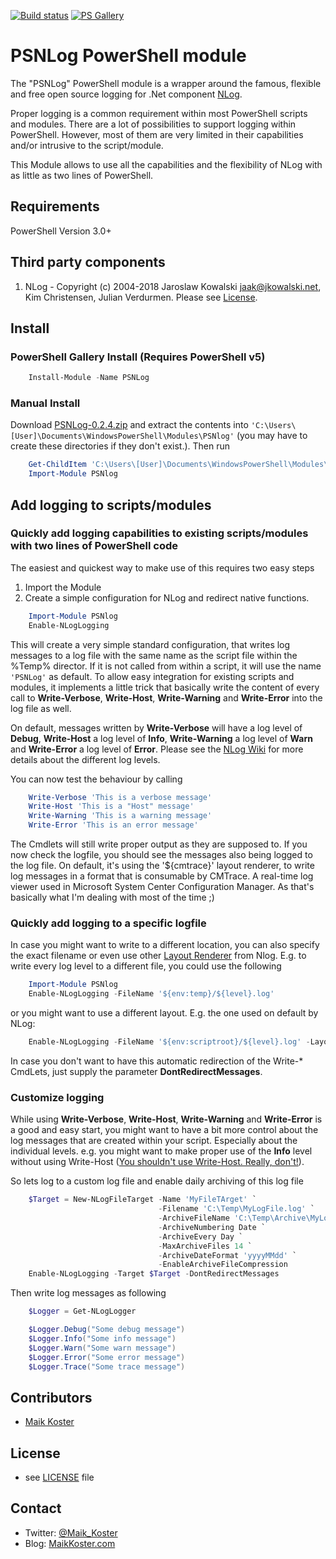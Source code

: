 ﻿[![Build status](https://ci.appveyor.com/api/projects/status/rrb6quib6y72qjcg/branch/master?svg=true)](https://ci.appveyor.com/project/MKoster/PSNlog/branch/master) [![PS Gallery](https://img.shields.io/badge/install-PS%20Gallery-blue.svg)](https://www.powershellgallery.com/packages/PSNLog)

# PSNLog PowerShell module

The "PSNLog" PowerShell module is a wrapper around the famous, flexible and free open source logging for .Net component [NLog](http://nlog-project.org/).

Proper logging is a common requirement within most PowerShell scripts and modules. There are a lot of possibilities to support logging within PowerShell. However, most of them are very limited in their capabilities and/or intrusive to the script/module.

This Module allows to use all the capabilities and the flexibility of NLog with as little as two lines of PowerShell.

## Requirements

PowerShell Version 3.0+

## Third party components

1) NLog - Copyright (c) 2004-2018 Jaroslaw Kowalski <jaak@jkowalski.net>, Kim Christensen, Julian Verdurmen. Please see [License](https://github.com/NLog/NLog/blob/master/LICENSE.txt).

## Install

### PowerShell Gallery Install (Requires PowerShell v5)

```powershell
    Install-Module -Name PSNLog
```

### Manual Install

Download [PSNLog-0.2.4.zip](https://github.com/MaikKoster/PSNLog/releases/download/v0.2.4/PSNLog-0.2.4.zip) and extract the contents into `'C:\Users\[User]\Documents\WindowsPowerShell\Modules\PSNlog'` (you may have to create these directories if they don't exist.). Then run

```powershell
    Get-ChildItem 'C:\Users\[User]\Documents\WindowsPowerShell\Modules\PSNLog\' -Recurse | Unblock-File
    Import-Module PSNlog
```

## Add logging to scripts/modules

### Quickly add logging capabilities to existing scripts/modules with two lines of PowerShell code

The easiest and quickest way to make use of this requires two easy steps

1. Import the Module
2. Create a simple configuration for NLog and redirect native functions.

```powershell
    Import-Module PSNlog
    Enable-NLogLogging
```

This will create a very simple standard configuration, that writes log messages to a log file with the same name as the script file within the %Temp% director. If it is not called from within a script, it will use the name `'PSNLog'` as default. To allow easy integration for existing scripts and modules, it implements a little trick that basically write the content of every call to **Write-Verbose**, **Write-Host**, **Write-Warning** and **Write-Error** into the log file as well.

On default, messages written by **Write-Verbose** will have a log level of **Debug**, **Write-Host** a log level of **Info**, **Write-Warning** a log level of **Warn** and **Write-Error** a log level of **Error**. Please see the [NLog Wiki](https://github.com/NLog/NLog/wiki/Configuration-file#log-levels) for more details about the different log levels.

You can now test the behaviour by calling

```powershell
    Write-Verbose 'This is a verbose message'
    Write-Host 'This is a "Host" message'
    Write-Warning 'This is a warning message'
    Write-Error 'This is an error message'
```

The Cmdlets will still write proper output as they are supposed to. If you now check the logfile, you should see the messages also being logged to the log file. On default, it's using the '${cmtrace}' layout renderer, to write log messages in a format that is consumable by CMTrace. A real-time log viewer used in Microsoft System Center Configuration Manager. As that's basically what I'm dealing with most of the time ;)

### Quickly add logging to a specific logfile

In case you might want to write to a different location, you can also specify the exact filename or even use other [Layout Renderer](https://github.com/nlog/nlog/wiki/Layout-Renderers) from Nlog. E.g. to write every log level to a different file, you could use the following

```powershell
    Import-Module PSNlog
    Enable-NLogLogging -FileName '${env:temp}/${level}.log'
```

or you might want to use a different layout. E.g. the one used on default by NLog:

```powershell
    Enable-NLogLogging -FileName '${env:scriptroot}/${level}.log' -Layout '${longdate}|${level:uppercase=true}|${logger}|${message}'
```

In case you don't want to have this automatic redirection of the Write-* CmdLets, just supply the parameter **DontRedirectMessages**.

### Customize logging

While using **Write-Verbose**, **Write-Host**, **Write-Warning** and **Write-Error** is a good and easy start, you might want to have a bit more control about the log messages that are created within your script. Especially about the individual levels. e.g. you might want to make proper use of the **Info** level without using Write-Host ([You shouldn't use Write-Host. Really, don't!](http://www.jsnover.com/blog/2013/12/07/write-host-considered-harmful/)).

So lets log to a custom log file and enable daily archiving of this log file

```powershell
    $Target = New-NLogFileTarget -Name 'MyFileTArget' `
                                 -Filename 'C:\Temp\MyLogFile.log' `
                                 -ArchiveFileName 'C:\Temp\Archive\MyLog.{#}.log' `
                                 -ArchiveNumbering Date `
                                 -ArchiveEvery Day `
                                 -MaxArchiveFiles 14 `
                                 -ArchiveDateFormat 'yyyyMMdd' `
                                 -EnableArchiveFileCompression
    Enable-NLogLogging -Target $Target -DontRedirectMessages
```

Then write log messages as following

```powershell
    $Logger = Get-NLogLogger

    $Logger.Debug("Some debug message")
    $Logger.Info("Some info message")
    $Logger.Warn("Some warn message")
    $Logger.Error("Some error message")
    $Logger.Trace("Some trace message")

```

## Contributors

* [Maik Koster](https://github.com/MaikKoster)

## License

* see [LICENSE](LICENSE.md) file

## Contact

* Twitter: [@Maik_Koster](https://twitter.com/Maik_Koster)
* Blog: [MaikKoster.com](http://MaikKoster.com/)
